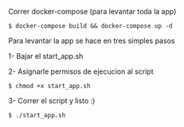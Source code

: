 Correr docker-compose (para levantar toda la app)
```
$ docker-compose build && docker-compose up -d
```

Para levantar la app se hace en tres simples pasos

1- Bajar el start_app.sh

2- Asignarle permisos de ejecucion al script 
```
$ chmod +x start_app.sh
```
3- Correr el script y listo :)
```
$ ./start_app.sh
```
